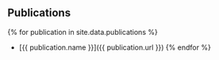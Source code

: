 ## Publications

{% for publication in site.data.publications %}
- [{{ publication.name }}]({{ publication.url }})
{% endfor %}